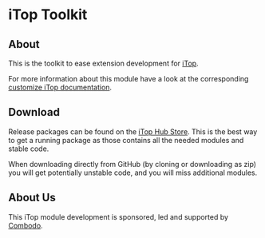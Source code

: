 # iTop Toolkit

## About

This is the toolkit to ease extension development for [iTop](https://github.com/Combodo/iTop).

For more information about this module have a look at the corresponding [customize iTop documentation](https://www.itophub.io/wiki/page?id=latest%3Acustomization%3Adatamodel).


## Download

Release packages can be found on the [iTop Hub Store](https://store.itophub.io/en_US/taxons/all-extensions). This is the best way to get
 a running package as those contains all the needed modules and stable code.

When downloading directly from GitHub (by cloning or downloading as zip) you will get potentially unstable code, and you will miss
 additional modules.


## About Us

This iTop module development is sponsored, led and supported by [Combodo](https://www.combodo.com).

